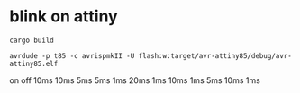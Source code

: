 
# blink on attiny

`cargo build`

`avrdude -p t85 -c avrispmkII -U flash:w:target/avr-attiny85/debug/avr-attiny85.elf`

on      off
10ms    10ms
5ms     5ms
1ms     20ms
1ms     10ms
1ms     5ms
10ms    1ms